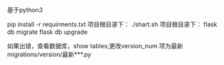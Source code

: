 基于python3

pip install -r requirments.txt
项目根目录下： ./shart.sh
项目根目录下： flask db migrate
flask db upgrade

如果出错，查看数据库，show tables;更改version_num 项为最新migrations/version/最新***.py
